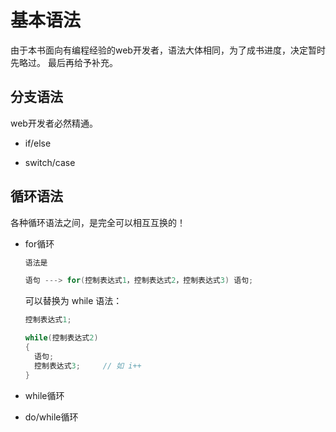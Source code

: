 基本语法
============================

由于本书面向有编程经验的web开发者，语法大体相同，为了成书进度，决定暂时先略过。
最后再给予补充。

分支语法
----------

web开发者必然精通。

- if/else

- switch/case


循环语法
----------

各种循环语法之间，是完全可以相互互换的！

- for循环

  ```c
  语法是

  语句 ---> for(控制表达式1，控制表达式2，控制表达式3) 语句;
  ```

  可以替换为 while 语法：

  ```c
  控制表达式1;

  while(控制表达式2)
  {
    语句;
    控制表达式3;     // 如 i++
  }
  ```

- while循环

- do/while循环
